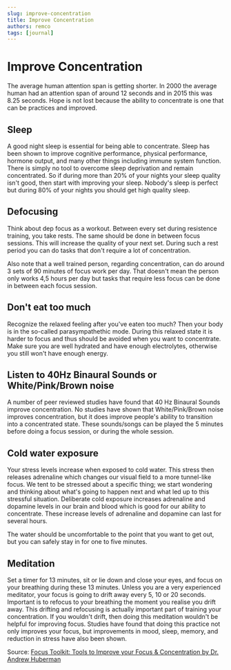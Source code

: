 ```yaml
---
slug: improve-concentration
title: Improve Concentration
authors: remco
tags: [journal]
---
```


# Improve Concentration
The average human attention span is getting shorter. In 2000 the average human had an attention span of around 12 seconds and in 2015 this was 8.25 seconds. Hope is not lost because the ability to concentrate is one that can be practices and improved.

<!--truncate-->

## Sleep
A good night sleep is essential for being able to concentrate. Sleep has been shown to improve cognitive performance, physical performance, hormone output, and many other things including immune system function. There is simply no tool to overcome sleep deprivation and remain concentrated. So if during more than 20% of your nights your sleep quality isn't good, then start with improving your sleep. Nobody's sleep is perfect but during 80% of your nights you should get high quality sleep.

## Defocusing
Think about dep focus as a workout. Between every set during resistence training, you take rests. The same should be done in between focus sessions. This will increase the quality of your next set. During such a rest period you can do tasks that don't require a lot of concentration.

Also note that a well trained person, regarding concentration, can do around 3 sets of 90 minutes of focus work per day. That doesn't mean the person only works 4,5 hours per day but tasks that require less focus can be done in between each focus session.

## Don't eat too much
Recognize the relaxed feeling after you've eaten too much? Then your body is in the so-called parasympathethic mode. During this relaxed state it is harder to focus and thus should be avoided when you want to concentrate. Make sure you are well hydrated and have enough electrolytes, otherwise you still won't have enough energy.

## Listen to 40Hz Binaural Sounds or White/Pink/Brown noise
A number of peer reviewed studies have found that 40 Hz Binaural Sounds improve concentration. No studies have shown that White/Pink/Brown noise improves concentration, but it does improve people's ability to transition into a concentrated state. These sounds/songs can be played the 5 minutes before doing a focus session, or during the whole session.

## Cold water exposure
Your stress levels increase when exposed to cold water. This stress then releases adrenaline which changes our visual field to a more tunnel-like focus. We tent to be stressed about a specific thing; we start wondering and thinking about what's going to happen next and what led up to this stressful situation. Deliberate cold exposure increases adrenaline and dopamine levels in our brain and blood which is good for our ability to concentrate. These increase levels of adrenaline and dopamine can last for several hours.

The water should be uncomfortable to the point that you want to get out, but you can safely stay in for one to five minutes.

## Meditation
Set a timer for 13 minutes, sit or lie down and close your eyes, and focus on your breathing during these 13 minutes. Unless you are a very experienced meditator, your focus is going to drift away every 5, 10 or 20 seconds. Important is to refocus to your breathing the moment you realise you drift away. This drifting and refocusing is actually important part of training your concentration. If you wouldn't drift, then doing this meditation wouldn't be helpful for improving focus. Studies have found that doing this practice not only improves your focus, but improvements in mood, sleep, memory, and reduction in stress have also been shown.

Source:
[Focus Toolkit: Tools to Improve your Focus & Concentration by Dr. Andrew Huberman](https://hubermanlab.com/focus-toolkit-tools-to-improve-your-focus-and-concentration/)